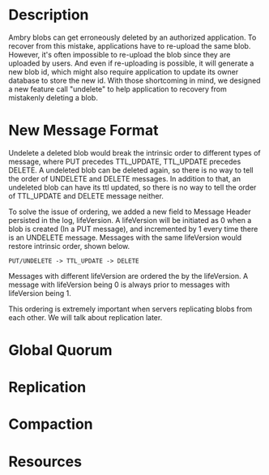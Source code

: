 # Description
Ambry blobs can get erroneously deleted by an authorized application. To recover from this mistake, applications have to re-upload the same blob. However, it's often impossible to re-upload the blob since they are uploaded by users. And even if re-uploading is possible, it will generate a new blob id, which might also require application to update its owner database to store the new id. With those shortcoming in mind, we designed a new feature call "undelete" to help application to recovery from mistakenly deleting a blob.
# New Message Format
Undelete a deleted blob would break the intrinsic order to different types of message, where PUT precedes TTL_UPDATE, TTL_UPDATE precedes DELETE. A undeleted blob can be deleted again, so there is no way to tell the order of UNDELETE and DELETE messages. In addition to that, an undeleted blob can have its ttl updated, so there is no way to tell the order of TTL_UPDATE and DELETE message neither.

To solve the issue of ordering, we added a new field to Message Header persisted in the log, lifeVersion. A lifeVersion will be initiated as 0 when a blob is created (In a PUT message), and incremented by 1 every time there is an UNDELETE message. Messages with the same lifeVersion would restore intrinsic order, shown below. 

    PUT/UNDELETE -> TTL_UPDATE -> DELETE
Messages with different lifeVersion are ordered the by the lifeVersion. A message with lifeVersion being 0 is always prior to messages with lifeVersion being 1.

This ordering is extremely important when servers replicating blobs from each other. We will talk about replication later.
# Global Quorum
# Replication
# Compaction
# Resources